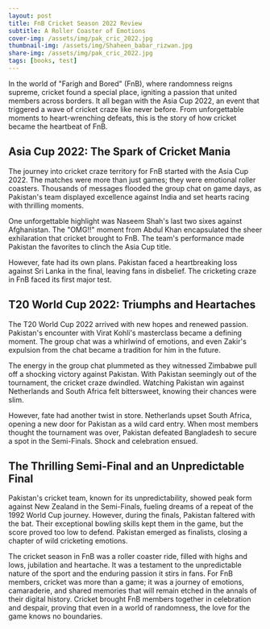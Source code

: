 ```yaml
---
layout: post
title: FnB Cricket Season 2022 Review
subtitle: A Roller Coaster of Emotions
cover-img: /assets/img/pak_cric_2022.jpg
thumbnail-img: /assets/img/Shaheen_babar_rizwan.jpg
share-img: /assets/img/pak_cric_2022.jpg
tags: [books, test]
---
```



In the world of "Farigh and Bored" (FnB), where randomness reigns supreme, cricket found a special place, igniting a passion that united members across borders. It all began with the Asia Cup 2022, an event that triggered a wave of cricket craze like never before. From unforgettable moments to heart-wrenching defeats, this is the story of how cricket became the heartbeat of FnB.

## Asia Cup 2022: The Spark of Cricket Mania 
The journey into cricket craze territory for FnB started with the Asia Cup 2022. The matches were more than just games; they were emotional roller coasters. Thousands of messages flooded the group chat on game days, as Pakistan's team displayed excellence against India and set hearts racing with thrilling moments.

One unforgettable highlight was Naseem Shah's last two sixes against Afghanistan. The "OMG!!" moment from Abdul Khan encapsulated the sheer exhilaration that cricket brought to FnB. The team's performance made Pakistan the favorites to clinch the Asia Cup title.

However, fate had its own plans. Pakistan faced a heartbreaking loss against Sri Lanka in the final, leaving fans in disbelief. The cricketing craze in FnB faced its first major test.

## T20 World Cup 2022: Triumphs and Heartaches
The T20 World Cup 2022 arrived with new hopes and renewed passion. Pakistan's encounter with Virat Kohli's masterclass became a defining moment. The group chat was a whirlwind of emotions, and even Zakir's expulsion from the chat became a tradition for him in the future.

The energy in the group chat plummeted as they witnessed Zimbabwe pull off a shocking victory against Pakistan. With Pakistan seemingly out of the tournament, the cricket craze dwindled. Watching Pakistan win against Netherlands and South Africa felt bittersweet, knowing their chances were slim.

However, fate had another twist in store. Netherlands upset South Africa, opening a new door for Pakistan as a wild card entry. When most members thought the tournament was over, Pakistan defeated Bangladesh to secure a spot in the Semi-Finals. Shock and celebration ensued.

## The Thrilling Semi-Final and an Unpredictable Final
Pakistan's cricket team, known for its unpredictability, showed peak form against New Zealand in the Semi-Finals, fueling dreams of a repeat of the 1992 World Cup journey. However, during the finals, Pakistan faltered with the bat. Their exceptional bowling skills kept them in the game, but the score proved too low to defend. Pakistan emerged as finalists, closing a chapter of wild cricketing emotions.

The cricket season in FnB was a roller coaster ride, filled with highs and lows, jubilation and heartache. It was a testament to the unpredictable nature of the sport and the enduring passion it stirs in fans. For FnB members, cricket was more than a game; it was a journey of emotions, camaraderie, and shared memories that will remain etched in the annals of their digital history. Cricket brought FnB members together in celebration and despair, proving that even in a world of randomness, the love for the game knows no boundaries.
